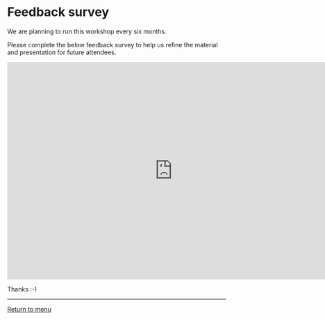 # Feedback survey

We are planning to run this workshop every six months. 

Please complete the below feedback survey to help us refine the material
and presentation for future attendees.

<iframe src="https://docs.google.com/forms/d/e/1FAIpQLSctWJh8KMnkya9bm_6Ijw4Z5YE2CpPvrfYKXhiPGNp1TVVKBQ/viewform?embedded=true" width="760" height="500" frameborder="0" marginheight="0" marginwidth="0">Loading...</iframe>

Thanks :-)

***

[Return to menu](README.md)

